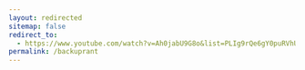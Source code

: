 ```yaml
---
layout: redirected
sitemap: false
redirect_to:
  - https://www.youtube.com/watch?v=Ah0jabU9G8o&list=PLIg9rQe6gY0puRVhUfxDdO3-39sJfnwwY
permalink: /backuprant
---
```

